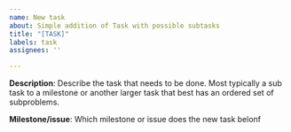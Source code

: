 ```yaml
---
name: New task
about: Simple addition of Task with possible subtasks
title: "[TASK]"
labels: task
assignees: ''

---
```


**Description**:
 Describe the task that needs to be done. Most typically a sub task to a milestone or another larger task that best has an ordered set of subproblems. 

**Milestone/issue**:
Which milestone or issue does the new task belonf
